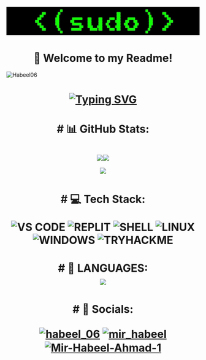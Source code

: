 ![MasterHead](banner.jpg)
<h1 align="center"> 👋 Welcome to my Readme!</h1>
<p align="left"> <img src="https://komarev.com/ghpvc/?username=Habeel06&label=Profile%20views&color=0e75b6&style=flat" alt="Habeel06" /> </p>

<h1 align = "center">
<a href="https://git.io/typing-svg"><img src="https://readme-typing-svg.herokuapp.com?font=Fira+Code&size=75&duration=1500&pause=600&color=FF0000&background=000000EE&center=true&vCenter=true&multiline=true&width=1920&height=384&lines=Hi!;My+name+is+Habeel!;I+am+a+Web+Developer+and+an;+Ethical+Hacker!" alt="Typing SVG" /></a>
</h1>

<h1 align="center"> # 📊 GitHub Stats: 

![](https://github-readme-stats.vercel.app/api?username=Habeel06&theme=vision-friendly-dark&hide_border=true&count_private=true)![](https://github-readme-streak-stats.herokuapp.com/?user=Habeel06&theme=vision-friendly-dark&hide_border=true&include_all_commits=true)<br/>![](https://github-readme-stats.vercel.app/api/top-langs/?username=Habeel06&theme=vision-friendly-dark&hide_border=true&include_all_commits=true&count_private=true&layout=compact)
<h1 align="center"> 
# 💻 Tech Stack:
	
![VS CODE](https://img.shields.io/badge/VS_CODE-3670A0?style=for-the-badge&logo=VS_CODE&logoColor=ffdd54) ![REPLIT](https://img.shields.io/badge/replit-%23E34F26.svg?style=for-the-badge&logo=replit&logoColor=white) ![SHELL](https://img.shields.io/badge/powershell-%23323330.svg?style=for-the-badge&logo=powershell&logoColor=%23F7DF1E) ![LINUX](https://img.shields.io/badge/linux-%23026AA7.svg?style=for-the-badge&logo=linux&logoColor=white) ![WINDOWS](https://img.shields.io/badge/-windows-00979D?style=for-the-badge&logo=windows&logoColor=white) ![TRYHACKME](https://img.shields.io/badge/-tryhackme-C51A4A?style=for-the-badge&logo=tryhackme) 
<!--<h2 align="center">My Github Statistics</h2>
<div align="center">
<img alt ="stats" src="https://github-readme-stats.vercel.app/api?username=Habeel06&show_icons=true&locale=en&theme=tokyonight&hide_border=true&include_all_commits=true">
  <br>
  <img src="https://github-readme-streak-stats.herokuapp.com/?user=Habeel06&theme=tokyonight&hide_border=true">
  <br>
  <img src='https://github-readme-stats.vercel.app/api/top-langs?username=Habeel06&hide=css&layout=compact&theme=tokyonight&hide_border=true'>
</div>-->

 <h1 align="center"># 📝 LANGUAGES:
 <div align="center">

  <img src="https://skillicons.dev/icons?i=css,html,python">
</div>

<h1 align="center"># 📱 Socials:
<p align="center">
<a href="https://twitter.com/habeel_06" target="blank"><img align="center" src="https://raw.githubusercontent.com/rahuldkjain/github-profile-readme-generator/master/src/images/icons/Social/twitter.svg" alt="habeel_06" height="30" width="40" /></a>
<a href="https://instagram.com/mir_habeel" target="blank"><img align="center" src="https://raw.githubusercontent.com/rahuldkjain/github-profile-readme-generator/master/src/images/icons/Social/instagram.svg" alt="mir_habeel" height="30" width="40" /></a>
<a href="https://www.quora.com/profile/Mir-Habeel-Ahmad-1" target="blank"><img align="center" src="https://cdn-icons-png.flaticon.com/512/174/174865.png" alt="Mir-Habeel-Ahmad-1" height="35" width="40" /></a>	
</p>

<!-- ## 📱 Socials
<p align="center">
	<a href="https://www.quora.com/profile/Mir-Habeel-Ahmad-1">
		<img src="https://img.shields.io/badge/Quora-informational?style=social&logo=quora"/>
	</a>
	<a href="https://replit.com/@habeel">
		<img src="https://img.shields.io/badge/Replit-informational?style=social&logo=replit"/>
	</a>
	<a href="https://github.com/Habeel06">
		<img src="https://img.shields.io/badge/Github-informational?style=social&logo=github"/>
	</a>
</p> -->



